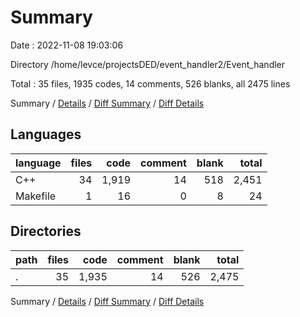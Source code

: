 # Summary

Date : 2022-11-08 19:03:06

Directory /home/levce/projectsDED/event_handler2/Event_handler

Total : 35 files,  1935 codes, 14 comments, 526 blanks, all 2475 lines

Summary / [Details](details.md) / [Diff Summary](diff.md) / [Diff Details](diff-details.md)

## Languages
| language | files | code | comment | blank | total |
| :--- | ---: | ---: | ---: | ---: | ---: |
| C++ | 34 | 1,919 | 14 | 518 | 2,451 |
| Makefile | 1 | 16 | 0 | 8 | 24 |

## Directories
| path | files | code | comment | blank | total |
| :--- | ---: | ---: | ---: | ---: | ---: |
| . | 35 | 1,935 | 14 | 526 | 2,475 |

Summary / [Details](details.md) / [Diff Summary](diff.md) / [Diff Details](diff-details.md)